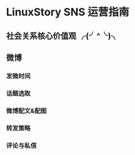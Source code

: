 # LinuxStory SNS 运营指南 #


## 社会关系核心价值观 ╭(╯^╰)╮ ##

## 微博 ##

### 发微时间 ###

### 话题选取 ###

### 微博配文&配图 ###

### 转发策略 ###

### 评论与私信 ###

